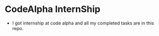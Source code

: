 # CodeAlpha InternShip
* I got internship at code alpha and all my completed tasks are in this repo.
